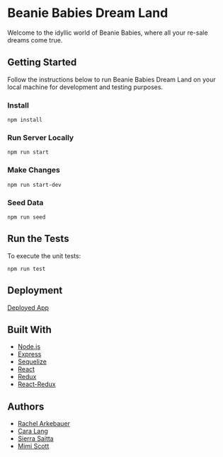 # Beanie Babies Dream Land

Welcome to the idyllic world of Beanie Babies, where all your re-sale dreams come true.

## Getting Started

Follow the instructions below to run Beanie Babies Dream Land on your local machine for development and testing purposes.

### Install

```
npm install
```

### Run Server Locally
```
npm run start
```

### Make Changes
```
npm run start-dev
```

### Seed Data
```
npm run seed
```

## Run the Tests

To execute the unit tests:

```
npm run test
```
## Deployment

[Deployed App]()

## Built With

* [Node.js](https://nodejs.org/en/)
* [Express](http://expressjs.com/)
* [Sequelize](http://docs.sequelizejs.com/manual/installation/getting-started.html)
* [React](https://reactjs.org/)
* [Redux](https://redux.js.org/)
* [React-Redux](https://github.com/reactjs/react-redux)

## Authors

* [Rachel Arkebauer](https://github.com/rarkebauer)
* [Cara Lang](https://github.com/caravl)
* [Sierra Saitta](https://github.com/ssaitta)
* [Mimi Scott](https://github.com/mimi1694)
